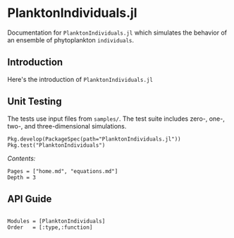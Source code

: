 # PlanktonIndividuals.jl

Documentation for `PlanktonIndividuals.jl` which simulates the behavior of an ensemble of phytoplankton `individuals`.

## Introduction

Here's the introduction of `PlanktonIndividuals.jl`

<!-- ## Use Example

Here we use [Oceananigans.jl](https://github.com/climate-machine/Oceananigans.jl) to generate velocity fields and then use those to drive the individual-based model.

```
Pkg.develop(PackageSpec(path="PlanktonIndividuals.jl"))
using PlanktonIndividuals
p = dirname(pathof(PlanktonIndividuals))
include(joinpath(p,"Oceananigans_PlanktonIndividuals.jl"))
``` -->

## Unit Testing

The tests use input files from `samples/`. The test suite includes zero-, one-, two-, and three-dimensional simulations.

```
Pkg.develop(PackageSpec(path="PlanktonIndividuals.jl"))
Pkg.test("PlanktonIndividuals")
```

_Contents:_

```@contents
Pages = ["home.md", "equations.md"]
Depth = 3
```

## API Guide

```@index
```

```@autodocs
Modules = [PlanktonIndividuals]
Order   = [:type,:function]
```

